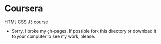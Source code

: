 # Coursera
HTML CSS JS course
* Sorry, I broke my gh-pages. If possible fork this directory or download it to your computer to see my work, please.